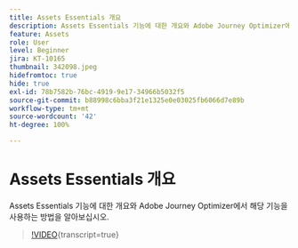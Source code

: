 ```yaml
---
title: Assets Essentials 개요
description: Assets Essentials 기능에 대한 개요와 Adobe Journey Optimizer에서 해당 기능을 사용하는 방법을 알아보십시오.
feature: Assets
role: User
level: Beginner
jira: KT-10165
thumbnail: 342098.jpeg
hidefromtoc: true
hide: true
exl-id: 78b7582b-76bc-4919-9e17-34966b5032f5
source-git-commit: b88998c6bba3f21e1325e0e03025fb6066d7e89b
workflow-type: tm+mt
source-wordcount: '42'
ht-degree: 100%

---
```


# Assets Essentials 개요

Assets Essentials 기능에 대한 개요와 Adobe Journey Optimizer에서 해당 기능을 사용하는 방법을 알아보십시오.

>[!VIDEO](https://video.tv.adobe.com/v/342098?quality=12&learn=on){transcript=true}
